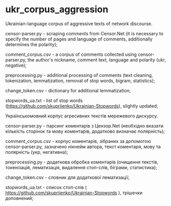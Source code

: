 # ukr_corpus_aggression



Ukrainian-language corpus of aggressive texts of network discourse.



censor-parser.py - scraping comments from Censor.Net (it is necessary to specify the number of pages and language of comments, additionally determines the polarity);

comment_corpus.csv - a corpus of comments collected using censor-parser.py, the author's nickname, comment text, language and polarity (ukr, negative);

preprocessing.py - additional processing of comments (text cleaning, tokenization, lemmatization, removal of stop words, bigram, statistics);

change_token.csv - dictionary for additional lemmatization;

stopwords_ua.txt - list of stop words (https://github.com/skupriienko/Ukrainian-Stopwords), slightly updated;



Українськомовний корпус агресивних текстів мережевого дискурсу.



censor-parser.py - парсинг коментарів з Цензор.Net (необхідно вказати кількість сторінок та мову коментарів, додатково визначає полярність);

comment_corpus.csv - корпус коментарів, зібраних за допомогою censor-parser.py, зазначено нікнейм автора, текст коментаря, мову та полярність (укр, негативна);

preprocessing.py - додаткова обробка коментарів (очищення текстів, токенізація, лематизація, видалення стоп-слів, біграми, статистика);

change_token.csv - словник для додаткової лематизації;

stopwords_ua.txt - список стоп-слів ( https://github.com/skupriienko/Ukrainian-Stopwords ), трішечки доповнений;


